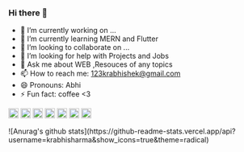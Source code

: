 ### Hi there 👋


- 🔭 I’m currently working on ...
- 🌱 I’m currently learning MERN and Flutter
- 👯 I’m looking to collaborate on ...
- 🤔 I’m looking for help with Projects and Jobs
- 💬 Ask me about WEB ,Resouces of any topics
- 📫 How to reach me: 123krabhishek@gmail.com
- 😄 Pronouns: Abhi
- ⚡ Fun fact: coffee <3


<p align="left"><img src="https://devicons.github.io/devicon/devicon.git/icons/c/c-original.svg" alt="c" width="20" height="20"/> <img src="https://devicons.github.io/devicon/devicon.git/icons/javascript/javascript-original.svg" alt="javascript" width="20" height="20"/> <img src="https://devicons.github.io/devicon/devicon.git/icons/laravel/laravel-plain-wordmark.svg" alt="laravel" width="20" height="20"/> <img src="https://devicons.github.io/devicon/devicon.git/icons/php/php-original.svg" alt="php" width="20" height="20"/> <img src="https://devicons.github.io/devicon/devicon.git/icons/python/python-original-wordmark.svg" alt="python" width="20" height="20"/> <img src="https://cdn.jsdelivr.net/npm/simple-icons@3.1.0/icons/flutter.svg" alt="flutter" width="20" height="20"/> <img src="https://cdn.jsdelivr.net/npm/simple-icons@3.1.0/icons/dart.svg" alt="dart" width="20" height="20"/></p>
![Anurag's github stats](https://github-readme-stats.vercel.app/api?username=krabhisharma&show_icons=true&theme=radical)
